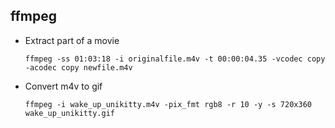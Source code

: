 ## ffmpeg

- Extract part of a movie

  ```
  ffmpeg -ss 01:03:18 -i originalfile.m4v -t 00:00:04.35 -vcodec copy -acodec copy newfile.m4v
  ```

- Convert m4v to gif

  ```
  ffmpeg -i wake_up_unikitty.m4v -pix_fmt rgb8 -r 10 -y -s 720x360 wake_up_unikitty.gif
  ```
